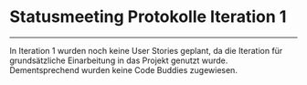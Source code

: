 # Statusmeeting Protokolle Iteration 1
---

In Iteration 1 wurden noch keine User Stories geplant, da die Iteration für grundsätzliche Einarbeitung in das Projekt genutzt wurde. 
Dementsprechend wurden keine Code Buddies zugewiesen.